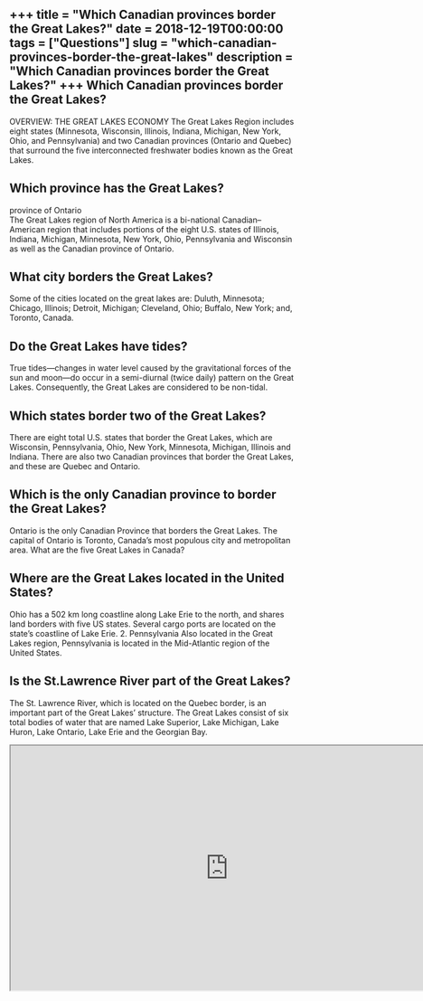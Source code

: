 +++
title = "Which Canadian provinces border the Great Lakes?"
date = 2018-12-19T00:00:00
tags = ["Questions"]
slug = "which-canadian-provinces-border-the-great-lakes"
description = "Which Canadian provinces border the Great Lakes?"
+++
Which Canadian provinces border the Great Lakes?
------------------------------------------------

OVERVIEW: THE GREAT LAKES ECONOMY The Great Lakes Region includes eight states (Minnesota, Wisconsin, Illinois, Indiana, Michigan, New York, Ohio, and Pennsylvania) and two Canadian provinces (Ontario and Quebec) that surround the five interconnected freshwater bodies known as the Great Lakes.

Which province has the Great Lakes?
-----------------------------------

province of Ontario  
The Great Lakes region of North America is a bi-national Canadian–American region that includes portions of the eight U.S. states of Illinois, Indiana, Michigan, Minnesota, New York, Ohio, Pennsylvania and Wisconsin as well as the Canadian province of Ontario.

What city borders the Great Lakes?
----------------------------------

Some of the cities located on the great lakes are: Duluth, Minnesota; Chicago, Illinois; Detroit, Michigan; Cleveland, Ohio; Buffalo, New York; and, Toronto, Canada.

Do the Great Lakes have tides?
------------------------------

True tides—changes in water level caused by the gravitational forces of the sun and moon—do occur in a semi-diurnal (twice daily) pattern on the Great Lakes. Consequently, the Great Lakes are considered to be non-tidal.

Which states border two of the Great Lakes?
-------------------------------------------

There are eight total U.S. states that border the Great Lakes, which are Wisconsin, Pennsylvania, Ohio, New York, Minnesota, Michigan, Illinois and Indiana. There are also two Canadian provinces that border the Great Lakes, and these are Quebec and Ontario.

Which is the only Canadian province to border the Great Lakes?
--------------------------------------------------------------

Ontario is the only Canadian Province that borders the Great Lakes. The capital of Ontario is Toronto, Canada’s most populous city and metropolitan area. What are the five Great Lakes in Canada?

Where are the Great Lakes located in the United States?
-------------------------------------------------------

Ohio has a 502 km long coastline along Lake Erie to the north, and shares land borders with five US states. Several cargo ports are located on the state’s coastline of Lake Erie. 2. Pennsylvania Also located in the Great Lakes region, Pennsylvania is located in the Mid-Atlantic region of the United States.

Is the St.Lawrence River part of the Great Lakes?
-------------------------------------------------

The St. Lawrence River, which is located on the Quebec border, is an important part of the Great Lakes’ structure. The Great Lakes consist of six total bodies of water that are named Lake Superior, Lake Michigan, Lake Huron, Lake Ontario, Lake Erie and the Georgian Bay.

<iframe allow="accelerometer; autoplay; clipboard-write; encrypted-media; gyroscope; picture-in-picture" allowfullscreen="" class="__youtube_prefs__  epyt-is-override  no-lazyload" data-no-lazy="1" data-origheight="433" data-origwidth="770" data-skipgform_ajax_framebjll="" height="433" id="_ytid_99968" loading="lazy" src="https://www.youtube.com/embed/SDRiwn1LlSk?enablejsapi=1&autoplay=0&cc_load_policy=0&cc_lang_pref=&iv_load_policy=1&loop=0&modestbranding=0&rel=1&fs=1&playsinline=0&autohide=2&theme=dark&color=red&controls=1&" title="YouTube player" width="770"></iframe>